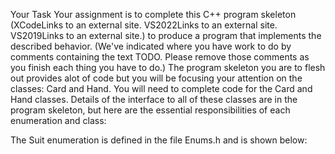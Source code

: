 Your Task
Your assignment is to complete this C++ program skeleton (XCodeLinks to an external site. VS2022Links to an external site. VS2019Links to an external site.) to produce a program that implements the described behavior. (We've indicated where you have work to do by comments containing the text TODO.  Please remove those comments as you finish each thing you have to do.)  The program skeleton you are to flesh out provides alot of code but you will be focusing your attention on the classes: Card and Hand.  You will need to complete code for the Card and Hand classes.  Details of the interface to all of these classes are in the program skeleton, but here are the essential responsibilities of each enumeration and class:  

The Suit enumeration is defined in the file Enums.h and is shown below:
